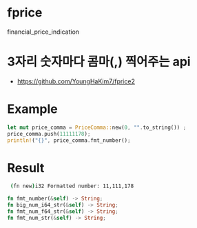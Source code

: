 # fprice
financial_price_indication

# 3자리 숫자마다 콤마(,) 찍어주는 api

- https://github.com/YoungHaKim7/fprice2

# Example
```rs
let mut price_comma = PriceComma::new(0, "".to_string()) ;
price_comma.push(11111178);
println!("{}", price_comma.fmt_number();
```
# Result
```bash
 (fn new)i32 Formatted number: 11,111,178
```



```rs
fn fmt_number(&self) -> String;
fn big_num_i64_str(&self) -> String;
fn fmt_num_f64_str(&self) -> String;
fn fmt_num_str(&self) -> String;
```
